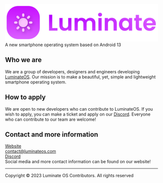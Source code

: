 ![LuminateOS Logo](./profile/LuminateLogo.svg)
<br>
A new smartphone operating system based on Android 13

## Who we are
We are a group of developers, designers and engineers developing [LuminateOS](https://luminateos.com). Our mission is to make a beautiful, yet, simple and lightweight smartphone operating system.

## How to apply
We are open to new developers who can contribute to LuminateOS. If you wish to apply, you can make a ticket and apply on our [Discord](http://discord.luminateos.com). Everyone who can contribute to our team are welcome!

## Contact and more information

[Website](https://luminateos.com) <br>
contact@luminateos.com <br>
[Discord](http://discord.luminateos.com) <br>
Social media and more contact information can be found on our website!

---
Copyright © 2023 Luminate OS Contributors. All rights reserved
